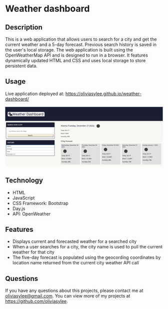# Weather dashboard

## Description
This is a web application that allows users to search for a city and get the current weather and a 5-day forecast. Previous search history is saved in the user's local storage.
The web application is built using the OpenWeatherMap API and is designed to run in a browser. It features dynamically updated HTML and CSS and uses local storage to store persistent data. 

## Usage
Live application deployed at: https://oliviasylee.github.io/weather-dashboard/<br><br>
[![weather-dashboard-screenshot](Assets/images/screenshot-weather-dashboard.png)](https://oliviasylee.github.io/weather-dashboard/)

## Technology
- HTML
- JavaScript
- CSS Framework: Bootstrap
- Day.js
- API: OpenWeather

## Features
- Displays current and forecasted weather for a searched city
- When a user searches for a city, the city name is used to pull the current weather for that city
- The five-day forecast is populated using the geocording coordinates by location name returned from the current city weather API call

## Questions
If you have any questions about this projects, please contact me at oliviasylee@gmail.com. You can view more of my projects at https://github.com/oliviasylee.
